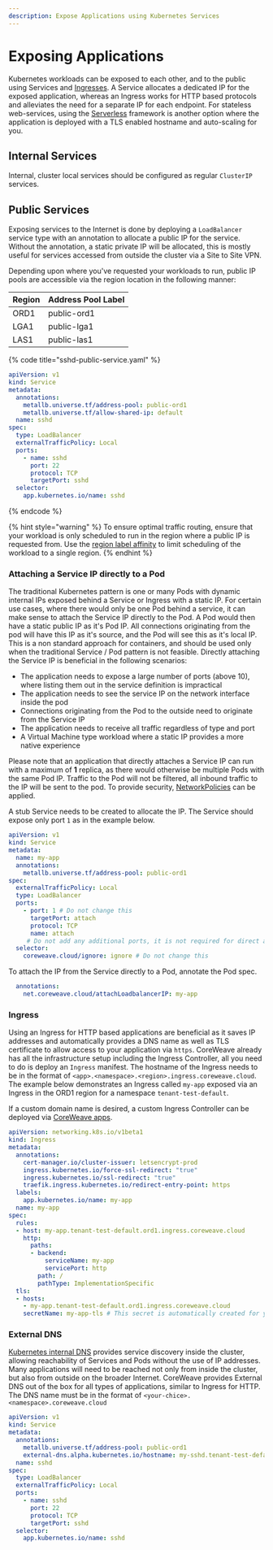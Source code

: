 ```yaml
---
description: Expose Applications using Kubernetes Services
---
```


# Exposing Applications

Kubernetes workloads can be exposed to each other, and to the public using Services and [Ingresses](exposing-applications.md#ingress). A Service allocates a dedicated IP for the exposed application, whereas an Ingress works for HTTP based protocols and alleviates the need for a separate IP for each endpoint. For stateless web-services, using the [Serverless](../../coreweave-kubernetes/serverless.md) framework is another option where the application is deployed with a TLS enabled hostname and auto-scaling for you.

## Internal Services

Internal, cluster local services should be configured as regular `ClusterIP` services.

## Public Services

Exposing services to the Internet is done by deploying a `LoadBalancer` service type with an annotation to allocate a public IP for the service. Without the annotation, a static private IP will be allocated, this is mostly useful for services accessed from outside the cluster via a Site to Site VPN.

Depending upon where you've requested your workloads to run, public IP pools are accessible via the region location in the following manner:

| Region | Address Pool Label |
| ------ | ------------------ |
| ORD1   | public-ord1        |
| LGA1   | public-lga1        |
| LAS1   | public-las1        |

{% code title="sshd-public-service.yaml" %}
```yaml
apiVersion: v1
kind: Service
metadata:
  annotations:
    metallb.universe.tf/address-pool: public-ord1
    metallb.universe.tf/allow-shared-ip: default
  name: sshd
spec:
  type: LoadBalancer
  externalTrafficPolicy: Local
  ports:
    - name: sshd
      port: 22
      protocol: TCP
      targetPort: sshd
  selector:
    app.kubernetes.io/name: sshd
```
{% endcode %}

{% hint style="warning" %}
To ensure optimal traffic routing, ensure that your workload is only scheduled to run in the region where a public IP is requested from. Use the [region label affinity](../../coreweave-kubernetes/label-selectors.md) to limit scheduling of the workload to a single region.
{% endhint %}

### Attaching a Service IP directly to a Pod

The traditional Kubernetes pattern is one or many Pods with dynamic internal IPs exposed behind a Service or Ingress with a static IP. For certain use cases, where there would only be one Pod behind a service, it can make sense to attach the Service IP directly to the Pod. A Pod would then have a static public IP as it's Pod IP. All connections originating from the pod will have this IP as it's source, and the Pod will see this as it's local IP. This is a non standard approach for containers, and should be used only when the traditional Service / Pod pattern is not feasible. Directly attaching the Service IP is beneficial in the following scenarios:

* The application needs to expose a large number of ports (above 10), where listing them out in the service definition is impractical
* The application needs to see the service IP on the network interface inside the pod
* Connections originating from the Pod to the outside need to originate from the Service IP
* The application needs to receive all traffic regardless of type and port
* A Virtual Machine type workload where a static IP provides a more native experience

Please note that an application that directly attaches a Service IP can run with a maximum of **1** replica, as there would otherwise be multiple Pods with the same Pod IP. Traffic to the Pod will not be filtered, all inbound traffic to the IP will be sent to the pod. To provide security, [NetworkPolicies](https://kubernetes.io/docs/concepts/services-networking/network-policies/) can be applied.

A stub Service needs to be created to allocate the IP. The Service should expose only port `1` as in the example below.

```yaml
apiVersion: v1
kind: Service
metadata:
  name: my-app
  annotations:
    metallb.universe.tf/address-pool: public-ord1
spec:
  externalTrafficPolicy: Local
  type: LoadBalancer
  ports:
    - port: 1 # Do not change this
      targetPort: attach
      protocol: TCP
      name: attach
     # Do not add any additional ports, it is not required for direct attach
  selector: 
    coreweave.cloud/ignore: ignore # Do not change this
```

To attach the IP from the Service directly to a Pod, annotate the Pod spec.

```yaml
  annotations:
    net.coreweave.cloud/attachLoadbalancerIP: my-app
```

### Ingress

Using an Ingress for HTTP based applications are beneficial as it saves IP addresses and automatically provides a DNS name as well as TLS certificate to allow access to your application via `https`. CoreWeave already has all the infrastructure setup including the Ingress Controller, all you need to do is deploy an `Ingress` manifest. The hostname of the Ingress needs to be in the format of `<app>.<namespace>.<region>.ingress.coreweave.cloud`. The example below demonstrates an Ingress called `my-app` exposed via an Ingress in the ORD1 region for a namespace `tenant-test-default`.

If a custom domain name is desired, a custom Ingress Controller can be deployed via [CoreWeave apps](https://apps.coreweave.com).

```yaml
apiVersion: networking.k8s.io/v1beta1
kind: Ingress
metadata:
  annotations:
    cert-manager.io/cluster-issuer: letsencrypt-prod
    ingress.kubernetes.io/force-ssl-redirect: "true"
    ingress.kubernetes.io/ssl-redirect: "true"
    traefik.ingress.kubernetes.io/redirect-entry-point: https
  labels:
    app.kubernetes.io/name: my-app
  name: my-app
spec:
  rules:
  - host: my-app.tenant-test-default.ord1.ingress.coreweave.cloud
    http: 
      paths:
      - backend:
          serviceName: my-app
          servicePort: http
        path: /
        pathType: ImplementationSpecific
  tls:
  - hosts:
    - my-app.tenant-test-default.ord1.ingress.coreweave.cloud
    secretName: my-app-tls # This secret is automatically created for you
```

### External DNS

[Kubernetes internal DNS](https://kubernetes.io/docs/concepts/services-networking/dns-pod-service/) provides service discovery inside the cluster, allowing reachability of Services and Pods without the use of IP addresses. Many applications will need to be reached not only from inside the cluster, but also from outside on the broader Internet.  CoreWeave provides External DNS out of the box for all types of applications, similar to Ingress for HTTP. The DNS name must be in the format of `<your-chice>.<namespace>.coreweave.cloud`

```yaml
apiVersion: v1
kind: Service
metadata:
  annotations:
    metallb.universe.tf/address-pool: public-ord1
    external-dns.alpha.kubernetes.io/hostname: my-sshd.tenant-test-default.coreweave.cloud
  name: sshd
spec:
  type: LoadBalancer
  externalTrafficPolicy: Local
  ports:
    - name: sshd
      port: 22
      protocol: TCP
      targetPort: sshd
  selector:
    app.kubernetes.io/name: sshd
```
